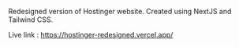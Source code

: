 Redesigned version of Hostinger website. Created using NextJS and Tailwind CSS.

Live link : https://hostinger-redesigned.vercel.app/
